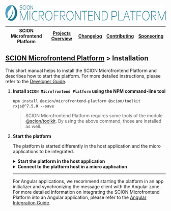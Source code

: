 <a href="/README.md"><img src="/resources/branding/scion-microfrontend-platform-banner.svg" height="50" alt="SCION Microfrontend Platform"></a>

| SCION Microfrontend Platform | [Projects Overview][menu-projects-overview] | [Changelog][menu-changelog] | [Contributing][menu-contributing] | [Sponsoring][menu-sponsoring] |  
| --- | --- | --- | --- | --- |

## [SCION Microfrontend Platform][menu-home] > Installation

This short manual helps to install the SCION Microfrontend Platform and describes how to start the platform. For more detailed instructions, please refer to the [Developer Guide][link-developer-guide#configuration].

1. **Install `SCION Microfrontend Platform` using the NPM command-line tool**

   ```console
   npm install @scion/microfrontend-platform @scion/toolkit rxjs@^7.5.0 --save
   ```
   > SCION Microfrontend Platform requires some tools of the module [@scion/toolkit][link-scion-toolkit]. By using the above command, those are installed as well.

1. **Start the platform**

   The platform is started differently in the host application and the micro applications to be integrated.

   <details>
     <summary><strong>Start the platform in the host application</strong></summary>
     <br>

     The host application provides the top-level integration container for microfrontends. Typically, it is the web app which the user loads into the browser that provides the main application shell, defining areas to embed microfrontends.

     The host application starts the platform by invoking the method `MicrofrontendPlatformHost.start` and passing a config with the web applications to register as micro applications. Registered micro applications can interact with the platform and other micro applications.

     ```ts
     await MicrofrontendPlatformHost.start({
       applications: [
         {symbolicName: 'products-app', manifestUrl: 'http://localhost:4201/manifest.json'},
         {symbolicName: 'customers-app', manifestUrl: 'http://localhost:4202/manifest.json'},
       ],
     });
     ```

     For each micro application to register, you must provide an application config with the application's symbolic name and the URL to its manifest. Symbolic names must be unique and are used by the micro applications to connect to the platform host. The manifest is a JSON file that contains information about the micro application.

     As with micro applications, the host can provide a manifest to contribute behavior, as following:

     ```ts
     await MicrofrontendPlatformHost.start({
       host: {
         manifest: {
           name: 'Host Application',
           capabilities: [
             // capabilities of the host application
           ],
           intentions: [
             // intentions of the host application
           ],
         }
       },
       applications: [
         {symbolicName: 'products-app', manifestUrl: 'http://localhost:4201/manifest.json'},
         {symbolicName: 'customers-app', manifestUrl: 'http://localhost:4202/manifest.json'},
       ],
     });
     ```

     The method for starting the platform host returns a Promise that resolves once platform startup completed. You should wait for the Promise to resolve before interacting with the platform.
   </details>

   <details>
     <summary><strong>Connect to the platform host in a micro application</strong></summary>
     <br>

     For a micro application to connect to the platform host, it needs to provide a manifest file and be registered in the host application.

     Create the manifest file, for example, `manifest.json`. The manifest declares at minimum the name of the application.

     ```json
     {
       "name": "Products Application"
     }
     ```

     A micro application connects to the platform host by invoking the method `MicrofrontendPlatformClient.connect` and passing its identity as argument. The host checks whether the connecting micro application is qualified to connect, i.e., is registered in the host application under that origin; otherwise, the host will reject the connection attempt.

     ```ts
     await MicrofrontendPlatformClient.connect('products-app');
     ```

     As the symbolic name, you must pass the exact same name under which you registered the micro application in the host application.

     The method for connecting to the platform host returns a Promise that resolves when connected to the platform host. You should wait for the Promise to resolve before interacting with the platform.

   </details>

   ***

   For Angular applications, we recommend starting the platform in an app initializer and synchronizing the message client with the Angular zone. For more detailed information on integrating the SCION Microfrontend Platform into an Angular application, please refer to the [Angular Integration Guide][link-developer-guide#angular_integration_guide].


[menu-home]: /README.md
[menu-projects-overview]: /docs/site/projects-overview.md
[menu-changelog]: /docs/site/changelog/changelog.md
[menu-contributing]: /CONTRIBUTING.md
[menu-sponsoring]: /docs/site/sponsoring.md

[link-developer-guide#configuration]: https://scion-microfrontend-platform-developer-guide.vercel.app#chapter:configuration
[link-developer-guide#angular_integration_guide]: https://scion-microfrontend-platform-developer-guide.vercel.app#chapter:angular_integration_guide
[link-scion-toolkit]: https://www.npmjs.com/package/@scion/toolkit
